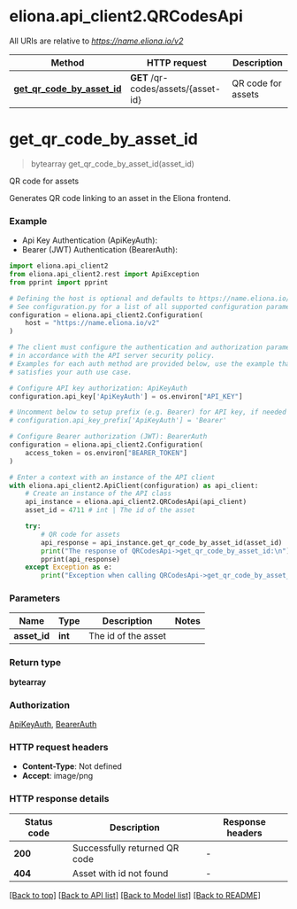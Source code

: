 # eliona.api_client2.QRCodesApi

All URIs are relative to *https://name.eliona.io/v2*

Method | HTTP request | Description
------------- | ------------- | -------------
[**get_qr_code_by_asset_id**](QRCodesApi.md#get_qr_code_by_asset_id) | **GET** /qr-codes/assets/{asset-id} | QR code for assets


# **get_qr_code_by_asset_id**
> bytearray get_qr_code_by_asset_id(asset_id)

QR code for assets

Generates QR code linking to an asset in the Eliona frontend.

### Example

* Api Key Authentication (ApiKeyAuth):
* Bearer (JWT) Authentication (BearerAuth):

```python
import eliona.api_client2
from eliona.api_client2.rest import ApiException
from pprint import pprint

# Defining the host is optional and defaults to https://name.eliona.io/v2
# See configuration.py for a list of all supported configuration parameters.
configuration = eliona.api_client2.Configuration(
    host = "https://name.eliona.io/v2"
)

# The client must configure the authentication and authorization parameters
# in accordance with the API server security policy.
# Examples for each auth method are provided below, use the example that
# satisfies your auth use case.

# Configure API key authorization: ApiKeyAuth
configuration.api_key['ApiKeyAuth'] = os.environ["API_KEY"]

# Uncomment below to setup prefix (e.g. Bearer) for API key, if needed
# configuration.api_key_prefix['ApiKeyAuth'] = 'Bearer'

# Configure Bearer authorization (JWT): BearerAuth
configuration = eliona.api_client2.Configuration(
    access_token = os.environ["BEARER_TOKEN"]
)

# Enter a context with an instance of the API client
with eliona.api_client2.ApiClient(configuration) as api_client:
    # Create an instance of the API class
    api_instance = eliona.api_client2.QRCodesApi(api_client)
    asset_id = 4711 # int | The id of the asset

    try:
        # QR code for assets
        api_response = api_instance.get_qr_code_by_asset_id(asset_id)
        print("The response of QRCodesApi->get_qr_code_by_asset_id:\n")
        pprint(api_response)
    except Exception as e:
        print("Exception when calling QRCodesApi->get_qr_code_by_asset_id: %s\n" % e)
```



### Parameters


Name | Type | Description  | Notes
------------- | ------------- | ------------- | -------------
 **asset_id** | **int**| The id of the asset | 

### Return type

**bytearray**

### Authorization

[ApiKeyAuth](../README.md#ApiKeyAuth), [BearerAuth](../README.md#BearerAuth)

### HTTP request headers

 - **Content-Type**: Not defined
 - **Accept**: image/png

### HTTP response details

| Status code | Description | Response headers |
|-------------|-------------|------------------|
**200** | Successfully returned QR code |  -  |
**404** | Asset with id not found |  -  |

[[Back to top]](#) [[Back to API list]](../README.md#documentation-for-api-endpoints) [[Back to Model list]](../README.md#documentation-for-models) [[Back to README]](../README.md)

